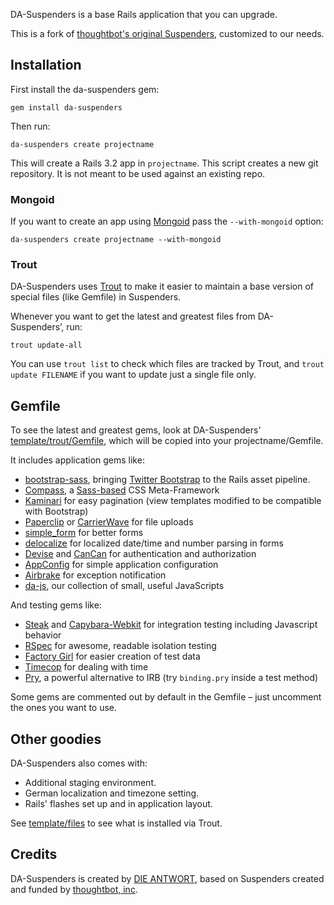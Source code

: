DA-Suspenders is a base Rails application that you can upgrade.

This is a fork of [thoughtbot's original Suspenders](https://github.com/thoughtbot/suspenders/), customized to our needs.


## Installation

First install the da-suspenders gem:

    gem install da-suspenders

Then run:

    da-suspenders create projectname

This will create a Rails 3.2 app in `projectname`. This script creates a new git repository. It is not meant to be used against an existing repo.

### Mongoid 
If you want to create an app using [Mongoid](http://mongoid.org/) pass the `--with-mongoid` option:

    da-suspenders create projectname --with-mongoid


### Trout

DA-Suspenders uses [Trout](https://github.com/die-antwort/trout) to make it easier to maintain a base version of special files (like Gemfile) in Suspenders.

Whenever you want to get the latest and greatest files from DA-Suspenders’, run:

    trout update-all
    
You can use `trout list` to check which files are tracked by Trout, and `trout update FILENAME` if you want to update just a single file only.     
    

## Gemfile

To see the latest and greatest gems, look at DA-Suspenders'
[template/trout/Gemfile](https://github.com/die-antwort/da-suspenders/blob/master/template/trout/Gemfile), which will be copied into your projectname/Gemfile.

It includes application gems like:

* [bootstrap-sass](https://github.com/thomas-mcdonald/bootstrap-sass), bringing [Twitter Bootstrap](http://twitter.github.com/bootstrap/) to the Rails asset pipeline.
* [Compass](https://github.com/chriseppstein/compass), a [Sass-based](http://sass-lang.com/) CSS Meta-Framework
* [Kaminari](https://github.com/amatsuda/kaminari) for easy pagination (view templates modified to be compatible with Bootstrap)
* [Paperclip](https://github.com/thoughtbot/paperclip) or [CarrierWave](https://github.com/jnicklas/carrierwave) for file uploads
* [simple_form](https://github.com/plataformatec/simple_form) for better forms
* [delocalize](https://github.com/clemens/delocalize) for localized date/time and number parsing in forms
* [Devise](https://github.com/plataformatec/devise) and [CanCan](https://github.com/ryanb/cancan) for authentication and authorization
* [AppConfig](https://github.com/die-antwort/app_config) for simple application configuration
* [Airbrake](https://github.com/thoughtbot/airbrake) for exception notification
* [da-js](https://github.com/die-antwort/da-js), our collection of small, useful JavaScripts

And testing gems like:

* [Steak](https://github.com/cavalle/steak) and [Capybara-Webkit](https://github.com/thoughtbot/capybara-webkit) for integration testing including Javascript behavior
* [RSpec](https://github.com/rspec/rspec) for awesome, readable isolation testing
* [Factory Girl](https://github.com/thoughtbot/factory_girl) for easier creation of test data
* [Timecop](https://github.com/jtrupiano/timecop) for dealing with time
* [Pry](http://pry.github.com/), a powerful alternative to IRB (try `binding.pry` inside a test method)

Some gems are commented out by default in the Gemfile – just uncomment the ones you want to use.



## Other goodies

DA-Suspenders also comes with:

* Additional staging environment.
* German localization and timezone setting.
* Rails' flashes set up and in application layout.

See [template/files](https://github.com/die-antwort/da-suspenders/blob/master/template/trout) to see what is installed via Trout.


## Credits

DA-Suspenders is created by [DIE ANTWORT](http://www.die-antwort.eu), based on Suspenders created and funded by [thoughtbot, inc](http://thoughtbot.com/community).
